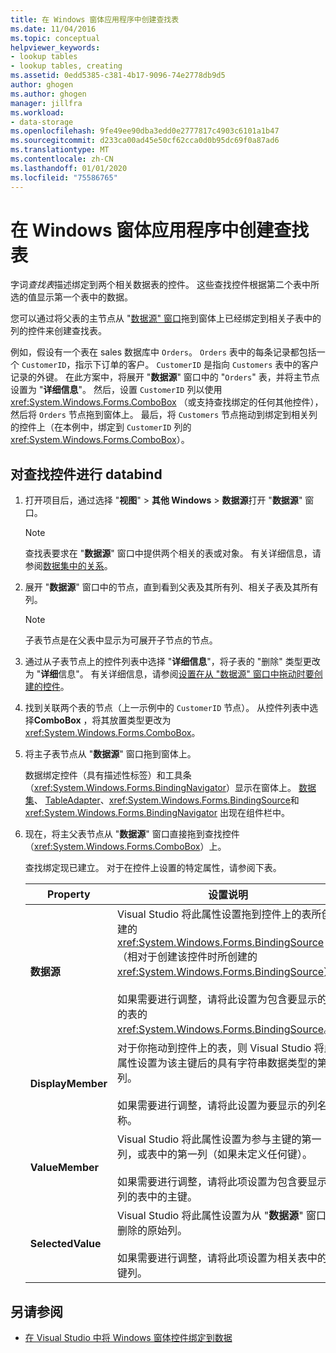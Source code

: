 ```yaml
---
title: 在 Windows 窗体应用程序中创建查找表
ms.date: 11/04/2016
ms.topic: conceptual
helpviewer_keywords:
- lookup tables
- lookup tables, creating
ms.assetid: 0edd5385-c381-4b17-9096-74e2778db9d5
author: ghogen
ms.author: ghogen
manager: jillfra
ms.workload:
- data-storage
ms.openlocfilehash: 9fe49ee90dba3edd0e2777817c4903c6101a1b47
ms.sourcegitcommit: d233ca00ad45e50cf62cca0d0b95dc69f0a87ad6
ms.translationtype: MT
ms.contentlocale: zh-CN
ms.lasthandoff: 01/01/2020
ms.locfileid: "75586765"
---
```

# <a name="create-lookup-tables-in-windows-forms-applications"></a>在 Windows 窗体应用程序中创建查找表

字词*查找表*描述绑定到两个相关数据表的控件。 这些查找控件根据第二个表中所选的值显示第一个表中的数据。

您可以通过将父表的主节点从 "[数据源" 窗口](add-new-data-sources.md#data-sources-window)拖到窗体上已经绑定到相关子表中的列的控件来创建查找表。

例如，假设有一个表在 sales 数据库中 `Orders`。 `Orders` 表中的每条记录都包括一个 `CustomerID`，指示下订单的客户。 `CustomerID` 是指向 `Customers` 表中的客户记录的外键。 在此方案中，将展开 "**数据源**" 窗口中的 "`Orders`" 表，并将主节点设置为 "**详细信息**"。 然后，设置 `CustomerID` 列以使用 <xref:System.Windows.Forms.ComboBox> （或支持查找绑定的任何其他控件），然后将 `Orders` 节点拖到窗体上。 最后，将 `Customers` 节点拖动到绑定到相关列的控件上（在本例中，绑定到 `CustomerID` 列的 <xref:System.Windows.Forms.ComboBox>）。

## <a name="to-databind-a-lookup-control"></a>对查找控件进行 databind

1. 打开项目后，通过选择 "**视图**" > **其他 Windows** > **数据源**打开 "**数据源**" 窗口。

    > [!NOTE]
    > 查找表要求在 "**数据源**" 窗口中提供两个相关的表或对象。 有关详细信息，请参阅[数据集中的关系](relationships-in-datasets.md)。

2. 展开 "**数据源**" 窗口中的节点，直到看到父表及其所有列、相关子表及其所有列。

    > [!NOTE]
    > 子表节点是在父表中显示为可展开子节点的节点。

3. 通过从子表节点上的控件列表中选择 "**详细信息**"，将子表的 "删除" 类型更改为 "**详细**信息"。 有关详细信息，请参阅[设置在从 "数据源" 窗口中拖动时要创建的控件](../data-tools/set-the-control-to-be-created-when-dragging-from-the-data-sources-window.md)。

4. 找到关联两个表的节点（上一示例中的 `CustomerID` 节点）。 从控件列表中选择**ComboBox** ，将其放置类型更改为 <xref:System.Windows.Forms.ComboBox>。

5. 将主子表节点从 "**数据源**" 窗口拖到窗体上。

     数据绑定控件（具有描述性标签）和工具条（<xref:System.Windows.Forms.BindingNavigator>）显示在窗体上。 [数据集](../data-tools/dataset-tools-in-visual-studio.md)、 [TableAdapter](../data-tools/create-and-configure-tableadapters.md)、<xref:System.Windows.Forms.BindingSource>和 <xref:System.Windows.Forms.BindingNavigator> 出现在组件栏中。

6. 现在，将主父表节点从 "**数据源**" 窗口直接拖到查找控件（<xref:System.Windows.Forms.ComboBox>）上。

     查找绑定现已建立。 对于在控件上设置的特定属性，请参阅下表。

    |Property|设置说明|
    |--------------| - |
    |**数据源**|Visual Studio 将此属性设置拖到控件上的表所创建的 <xref:System.Windows.Forms.BindingSource>（相对于创建该控件时所创建的 <xref:System.Windows.Forms.BindingSource>）。<br /><br /> 如果需要进行调整，请将此设置为包含要显示的列的表的 <xref:System.Windows.Forms.BindingSource>。|
    |**DisplayMember**|对于你拖动到控件上的表，则 Visual Studio 将此属性设置为该主键后的具有字符串数据类型的第一列。<br /><br /> 如果需要进行调整，请将此设置为要显示的列名称。|
    |**ValueMember**|Visual Studio 将此属性设置为参与主键的第一列，或表中的第一列（如果未定义任何键）。<br /><br /> 如果需要进行调整，请将此项设置为包含要显示的列的表中的主键。|
    |**SelectedValue**|Visual Studio 将此属性设置为从 "**数据源**" 窗口中删除的原始列。<br /><br /> 如果需要进行调整，请将此项设置为相关表中的外键列。|

## <a name="see-also"></a>另请参阅

- [在 Visual Studio 中将 Windows 窗体控件绑定到数据](../data-tools/bind-windows-forms-controls-to-data-in-visual-studio.md)
